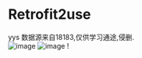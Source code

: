 # Retrofit2use
yys
数据源来自18183,仅供学习通途,侵删.	
![image](https://github.com/yzzzsama/appPreview/blob/master/Screenshot_1535524892.jpg)
![image](https://github.com/yzzzsama/appPreview/blob/master/Screenshot_1535524907.jpg)
!
